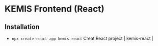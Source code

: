 # KEMIS Frontend (React)

## Installation 
- `npx create-react-app kemis-react` Creat React project | kemis-react |